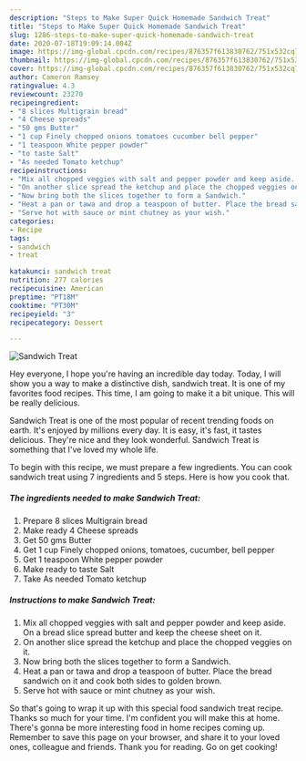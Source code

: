 ```yaml
---
description: "Steps to Make Super Quick Homemade Sandwich Treat"
title: "Steps to Make Super Quick Homemade Sandwich Treat"
slug: 1286-steps-to-make-super-quick-homemade-sandwich-treat
date: 2020-07-18T19:09:14.004Z
image: https://img-global.cpcdn.com/recipes/876357f613830762/751x532cq70/sandwich-treat-recipe-main-photo.jpg
thumbnail: https://img-global.cpcdn.com/recipes/876357f613830762/751x532cq70/sandwich-treat-recipe-main-photo.jpg
cover: https://img-global.cpcdn.com/recipes/876357f613830762/751x532cq70/sandwich-treat-recipe-main-photo.jpg
author: Cameron Ramsey
ratingvalue: 4.3
reviewcount: 23270
recipeingredient:
- "8 slices Multigrain bread"
- "4 Cheese spreads"
- "50 gms Butter"
- "1 cup Finely chopped onions tomatoes cucumber bell pepper"
- "1 teaspoon White pepper powder"
- "to taste Salt"
- "As needed Tomato ketchup"
recipeinstructions:
- "Mix all chopped veggies with salt and pepper powder and keep aside. On a bread slice spread butter and keep the cheese sheet on it."
- "On another slice spread the ketchup and place the chopped veggies on it."
- "Now bring both the slices together to form a Sandwich."
- "Heat a pan or tawa and drop a teaspoon of butter. Place the bread sandwich on it and cook both sides to golden brown."
- "Serve hot with sauce or mint chutney as your wish."
categories:
- Recipe
tags:
- sandwich
- treat

katakunci: sandwich treat 
nutrition: 277 calories
recipecuisine: American
preptime: "PT18M"
cooktime: "PT30M"
recipeyield: "3"
recipecategory: Dessert

---
```



![Sandwich Treat](https://img-global.cpcdn.com/recipes/876357f613830762/751x532cq70/sandwich-treat-recipe-main-photo.jpg)

Hey everyone, I hope you're having an incredible day today. Today, I will show you a way to make a distinctive dish, sandwich treat. It is one of my favorites food recipes. This time, I am going to make it a bit unique. This will be really delicious.

Sandwich Treat is one of the most popular of recent trending foods on earth. It's enjoyed by millions every day. It is easy, it's fast, it tastes delicious. They're nice and they look wonderful. Sandwich Treat is something that I've loved my whole life.




To begin with this recipe, we must prepare a few ingredients. You can cook sandwich treat using 7 ingredients and 5 steps. Here is how you cook that.

<!--inarticleads1-->

##### The ingredients needed to make Sandwich Treat:

1. Prepare 8 slices Multigrain bread
1. Make ready 4 Cheese spreads
1. Get 50 gms Butter
1. Get 1 cup Finely chopped onions, tomatoes, cucumber, bell pepper
1. Get 1 teaspoon White pepper powder
1. Make ready to taste Salt
1. Take As needed Tomato ketchup




<!--inarticleads2-->

##### Instructions to make Sandwich Treat:

1. Mix all chopped veggies with salt and pepper powder and keep aside. On a bread slice spread butter and keep the cheese sheet on it.
1. On another slice spread the ketchup and place the chopped veggies on it.
1. Now bring both the slices together to form a Sandwich.
1. Heat a pan or tawa and drop a teaspoon of butter. Place the bread sandwich on it and cook both sides to golden brown.
1. Serve hot with sauce or mint chutney as your wish.




So that's going to wrap it up with this special food sandwich treat recipe. Thanks so much for your time. I'm confident you will make this at home. There's gonna be more interesting food in home recipes coming up. Remember to save this page on your browser, and share it to your loved ones, colleague and friends. Thank you for reading. Go on get cooking!
